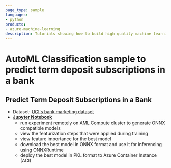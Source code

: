 ```yaml
---
page_type: sample
languages:
- python
products:
- azure-machine-learning
description: Tutorials showing how to build high quality machine learning models using Azure Automated Machine Learning.
---
```


# AutoML Classification sample to predict term deposit subscriptions in a bank
## Predict Term Deposit Subscriptions in a Bank
  - Dataset: [UCI's bank marketing dataset](https://www.kaggle.com/janiobachmann/bank-marketing-dataset)
  - **[Jupyter Notebook](auto-ml-classification-bank-marketing-all-features.ipynb)**
    - run experiment remotely on AML Compute cluster to generate ONNX compatible models
    - view the featurization steps that were applied during training
    - view feature importance for the best model
    - download the best model in ONNX format and use it for inferencing using ONNXRuntime
    - deploy the best model in PKL format to Azure Container Instance (ACI)